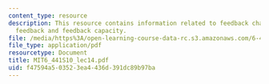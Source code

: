 ```yaml
---
content_type: resource
description: This resource contains information related to feedback channel, perfect
  feedback and feedback capacity.
file: /media/https%3A/open-learning-course-data-rc.s3.amazonaws.com/6-441-information-theory-spring-2010/f47594a503523ea4436d391dc89b97ba_MIT6_441S10_lec14.pdf
file_type: application/pdf
resourcetype: Document
title: MIT6_441S10_lec14.pdf
uid: f47594a5-0352-3ea4-436d-391dc89b97ba
---
```

